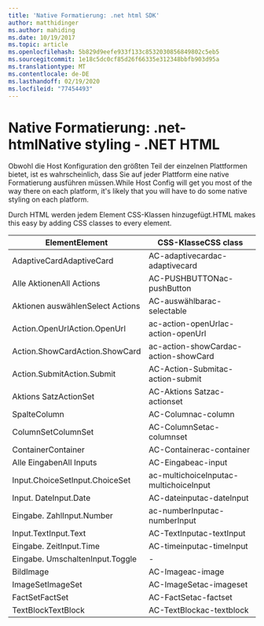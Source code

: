 ```yaml
---
title: 'Native Formatierung: .net html SDK'
author: matthidinger
ms.author: mahiding
ms.date: 10/19/2017
ms.topic: article
ms.openlocfilehash: 5b829d9eefe933f133c8532030856849802c5eb5
ms.sourcegitcommit: 1e18c5dc0cf85d26f66335e312348bbfb903d95a
ms.translationtype: MT
ms.contentlocale: de-DE
ms.lasthandoff: 02/19/2020
ms.locfileid: "77454493"
---
```

# <a name="native-styling---net-html"></a><span data-ttu-id="dd430-102">Native Formatierung: .net-html</span><span class="sxs-lookup"><span data-stu-id="dd430-102">Native styling - .NET HTML</span></span>

<span data-ttu-id="dd430-103">Obwohl die Host Konfiguration den größten Teil der einzelnen Plattformen bietet, ist es wahrscheinlich, dass Sie auf jeder Plattform eine native Formatierung ausführen müssen.</span><span class="sxs-lookup"><span data-stu-id="dd430-103">While Host Config will get you most of the way there on each platform, it's likely that you will have to do some native styling on each platform.</span></span> 

<span data-ttu-id="dd430-104">Durch HTML werden jedem Element CSS-Klassen hinzugefügt.</span><span class="sxs-lookup"><span data-stu-id="dd430-104">HTML makes this easy by adding CSS classes to every element.</span></span>

| <span data-ttu-id="dd430-105">Element</span><span class="sxs-lookup"><span data-stu-id="dd430-105">Element</span></span> | <span data-ttu-id="dd430-106">CSS-Klasse</span><span class="sxs-lookup"><span data-stu-id="dd430-106">CSS class</span></span> |
|---|---|
| <span data-ttu-id="dd430-107">AdaptiveCard</span><span class="sxs-lookup"><span data-stu-id="dd430-107">AdaptiveCard</span></span> | <span data-ttu-id="dd430-108">AC-adaptivecard</span><span class="sxs-lookup"><span data-stu-id="dd430-108">ac-adaptivecard</span></span> |
| <span data-ttu-id="dd430-109">Alle Aktionen</span><span class="sxs-lookup"><span data-stu-id="dd430-109">All Actions</span></span> | <span data-ttu-id="dd430-110">AC-PUSHBUTTON</span><span class="sxs-lookup"><span data-stu-id="dd430-110">ac-pushButton</span></span> | 
| <span data-ttu-id="dd430-111">Aktionen auswählen</span><span class="sxs-lookup"><span data-stu-id="dd430-111">Select Actions</span></span> | <span data-ttu-id="dd430-112">AC-auswählbar</span><span class="sxs-lookup"><span data-stu-id="dd430-112">ac-selectable</span></span> |
| <span data-ttu-id="dd430-113">Action.OpenUrl</span><span class="sxs-lookup"><span data-stu-id="dd430-113">Action.OpenUrl</span></span>  | <span data-ttu-id="dd430-114">ac-action-openUrl</span><span class="sxs-lookup"><span data-stu-id="dd430-114">ac-action-openUrl</span></span> |
| <span data-ttu-id="dd430-115">Action.ShowCard</span><span class="sxs-lookup"><span data-stu-id="dd430-115">Action.ShowCard</span></span> | <span data-ttu-id="dd430-116">ac-action-showCard</span><span class="sxs-lookup"><span data-stu-id="dd430-116">ac-action-showCard</span></span> |
| <span data-ttu-id="dd430-117">Action.Submit</span><span class="sxs-lookup"><span data-stu-id="dd430-117">Action.Submit</span></span>  | <span data-ttu-id="dd430-118">AC-Action-Submit</span><span class="sxs-lookup"><span data-stu-id="dd430-118">ac-action-submit</span></span>  |
| <span data-ttu-id="dd430-119">Aktions Satz</span><span class="sxs-lookup"><span data-stu-id="dd430-119">ActionSet</span></span> | <span data-ttu-id="dd430-120">AC-Aktions Satz</span><span class="sxs-lookup"><span data-stu-id="dd430-120">ac-actionset</span></span> |
| <span data-ttu-id="dd430-121">Spalte</span><span class="sxs-lookup"><span data-stu-id="dd430-121">Column</span></span> | <span data-ttu-id="dd430-122">AC-Column</span><span class="sxs-lookup"><span data-stu-id="dd430-122">ac-column</span></span> |
| <span data-ttu-id="dd430-123">ColumnSet</span><span class="sxs-lookup"><span data-stu-id="dd430-123">ColumnSet</span></span> | <span data-ttu-id="dd430-124">AC-ColumnSet</span><span class="sxs-lookup"><span data-stu-id="dd430-124">ac-columnset</span></span> |
| <span data-ttu-id="dd430-125">Container</span><span class="sxs-lookup"><span data-stu-id="dd430-125">Container</span></span> | <span data-ttu-id="dd430-126">AC-Container</span><span class="sxs-lookup"><span data-stu-id="dd430-126">ac-container</span></span> |
| <span data-ttu-id="dd430-127">Alle Eingaben</span><span class="sxs-lookup"><span data-stu-id="dd430-127">All Inputs</span></span> | <span data-ttu-id="dd430-128">AC-Eingabe</span><span class="sxs-lookup"><span data-stu-id="dd430-128">ac-input</span></span> |
| <span data-ttu-id="dd430-129">Input.ChoiceSet</span><span class="sxs-lookup"><span data-stu-id="dd430-129">Input.ChoiceSet</span></span> | <span data-ttu-id="dd430-130">ac-multichoiceInput</span><span class="sxs-lookup"><span data-stu-id="dd430-130">ac-multichoiceInput</span></span>  |
| <span data-ttu-id="dd430-131">Input. Date</span><span class="sxs-lookup"><span data-stu-id="dd430-131">Input.Date</span></span> | <span data-ttu-id="dd430-132">AC-dateinput</span><span class="sxs-lookup"><span data-stu-id="dd430-132">ac-dateInput</span></span> |
| <span data-ttu-id="dd430-133">Eingabe. Zahl</span><span class="sxs-lookup"><span data-stu-id="dd430-133">Input.Number</span></span> | <span data-ttu-id="dd430-134">ac-numberInput</span><span class="sxs-lookup"><span data-stu-id="dd430-134">ac-numberInput</span></span> |
| <span data-ttu-id="dd430-135">Input.Text</span><span class="sxs-lookup"><span data-stu-id="dd430-135">Input.Text</span></span> | <span data-ttu-id="dd430-136">AC-TextInput</span><span class="sxs-lookup"><span data-stu-id="dd430-136">ac-textInput</span></span> |
| <span data-ttu-id="dd430-137">Eingabe. Zeit</span><span class="sxs-lookup"><span data-stu-id="dd430-137">Input.Time</span></span> | <span data-ttu-id="dd430-138">AC-timeinput</span><span class="sxs-lookup"><span data-stu-id="dd430-138">ac-timeInput</span></span> |
| <span data-ttu-id="dd430-139">Eingabe. Umschalten</span><span class="sxs-lookup"><span data-stu-id="dd430-139">Input.Toggle</span></span>| - |
| <span data-ttu-id="dd430-140">Bild</span><span class="sxs-lookup"><span data-stu-id="dd430-140">Image</span></span>  | <span data-ttu-id="dd430-141">AC-Image</span><span class="sxs-lookup"><span data-stu-id="dd430-141">ac-image</span></span> |
| <span data-ttu-id="dd430-142">ImageSet</span><span class="sxs-lookup"><span data-stu-id="dd430-142">ImageSet</span></span>  | <span data-ttu-id="dd430-143">AC-ImageSet</span><span class="sxs-lookup"><span data-stu-id="dd430-143">ac-imageset</span></span> |
| <span data-ttu-id="dd430-144">FactSet</span><span class="sxs-lookup"><span data-stu-id="dd430-144">FactSet</span></span> | <span data-ttu-id="dd430-145">AC-FactSet</span><span class="sxs-lookup"><span data-stu-id="dd430-145">ac-factset</span></span> |
| <span data-ttu-id="dd430-146">TextBlock</span><span class="sxs-lookup"><span data-stu-id="dd430-146">TextBlock</span></span>  | <span data-ttu-id="dd430-147">AC-TextBlock</span><span class="sxs-lookup"><span data-stu-id="dd430-147">ac-textblock</span></span> |